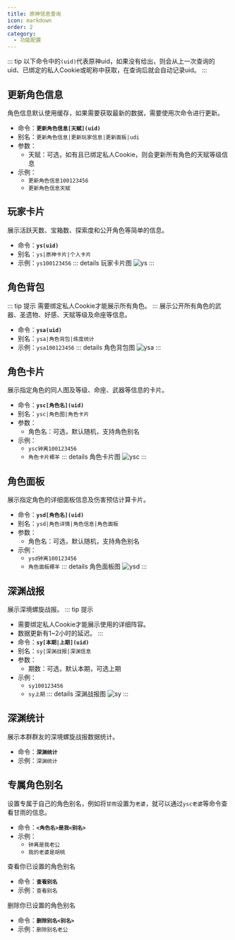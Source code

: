 ```yaml
---
title: 原神信息查询
icon: markdown
order: 2
category:
  - 功能配置
---
```

::: tip
以下命令中的`(uid)`代表原神uid，如果没有给出，则会从上一次查询的uid、已绑定的私人Cookie或昵称中获取，在查询后就会自动记录uid。
:::

## 更新角色信息
角色信息默认使用缓存，如果需要获取最新的数据，需要使用次命令进行更新。
- 命令：**`更新角色信息[天赋](uid)`**
- 别名：`更新角色信息|更新玩家信息|更新面板|udi`
- 参数：
  - 天赋：可选，如有且已绑定私人Cookie，则会更新所有角色的天赋等级信息
- 示例：
  - `更新角色信息100123456`
  - `更新角色信息天赋`


## 玩家卡片
展示活跃天数、宝箱数、探索度和公开角色等简单的信息。
- 命令：**`ys(uid)`**
- 别名：`ys|原神卡片|个人卡片`
- 示例：`ys100123456`
::: details 玩家卡片图
![ys](https://static.cherishmoon.fun/LittlePaimon/readme/new/ys.jpg)
:::

## 角色背包
::: tip 提示
需要绑定私人Cookie才能展示所有角色。
:::
展示公开所有角色的武器、圣遗物、好感、天赋等级及命座等信息。
- 命令：**`ysa(uid)`**
- 别名：`ysa|角色背包|练度统计`
- 示例：`ysa100123456`
::: details 角色背包图
![ysa](https://static.cherishmoon.fun/LittlePaimon/readme/new/ysa.jpg)
:::

## 角色卡片
展示指定角色的同人图及等级、命座、武器等信息的卡片。
- 命令：**`ysc[角色名](uid)`**
- 别名：`ysc|角色图|角色卡片`
- 参数：
  - 角色名：可选，默认随机，支持角色别名
- 示例：
  - `ysc钟离100123456`
  - `角色卡片椰羊`
::: details 角色卡片图
![ysc](https://static.cherishmoon.fun/LittlePaimon/readme/new/ysc.jpg)
:::

## 角色面板
展示指定角色的详细面板信息及伤害预估计算卡片。
- 命令：**`ysd[角色名](uid)`**
- 别名：`ysd|角色详情|角色信息|角色面板`
- 参数：
    - 角色名：可选，默认随机，支持角色别名
- 示例：
    - `ysd钟离100123456`
    - `角色面板椰羊`
::: details 角色面板图
![ysd](https://static.cherishmoon.fun/LittlePaimon/readme/new/ysd.jpg)
:::

## 深渊战报
展示深境螺旋战报。
::: tip 提示
- 需要绑定私人Cookie才能展示使用的详细阵容。
- 数据更新有1~2小时的延迟。
:::
- 命令：**`sy[本期|上期](uid)`**
- 别名：`sy|深渊战报|深渊信息`
- 参数：
  - 期数：可选，默认本期，可选上期
- 示例：
  - `sy100123456`
  - `sy上期`
::: details 深渊战报图
![sy](https://static.cherishmoon.fun/LittlePaimon/readme/new/sy.jpg)
:::

## 深渊统计
展示本群群友的深境螺旋战报数据统计。
- 命令：**`深渊统计`**
- 示例：`深渊统计`

## 专属角色别名
设置专属于自己的角色别名，例如将`甘雨`设置为`老婆`，就可以通过`ysc老婆`等命令查看甘雨的信息。
 - 命令：**`<角色名>是我<别名>`**
 - 示例：
   - `钟离是我老公`
   - `我的老婆是胡桃`

查看你已设置的角色别名
- 命令：**`查看别名`**
- 示例：`查看别名`

删除你已设置的角色别名
- 命令：**`删除别名<别名>`**
- 示例：`删除别名老公`